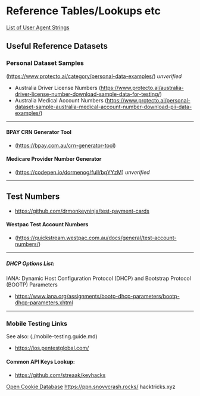 # Reference Tables/Lookups etc


[List of User Agent Strings](https://useragentstring.com/pages/useragentstring.php)


## Useful Reference Datasets


### Personal Dataset Samples
(https://www.protecto.ai/category/personal-data-examples/) _unverified_

- Australia Driver License Numbers (https://www.protecto.ai/australia-driver-license-number-download-sample-data-for-testing/)
- Australia Medical Account Numbers (https://www.protecto.ai/personal-dataset-sample-australia-medical-account-number-download-pii-data-examples/)

-----

#### BPAY CRN Generator Tool
- (https://bpay.com.au/crn-generator-tool)


#### Medicare Provider Number Generator
- (https://codepen.io/dormenog/full/bqYYzM) _unverified_

-----------

## Test Numbers

- https://github.com/drmonkeyninja/test-payment-cards


#### Westpac Test Account Numbers
- (https://quickstream.westpac.com.au/docs/general/test-account-numbers/)

-----

##### DHCP Options List:
IANA: Dynamic Host Configuration Protocol (DHCP) and Bootstrap Protocol (BOOTP) Parameters
- https://www.iana.org/assignments/bootp-dhcp-parameters/bootp-dhcp-parameters.xhtml

------

### Mobile Testing Links
See also: (./mobile-testing.guide.md)

- https://ios.pentestglobal.com/

#### Common API Keys Lookup:
- https://github.com/streaak/keyhacks


[Open Cookie Database](https://github.com/jkwakman/Open-Cookie-Database/blob/master/open-cookie-database.csv)
https://ppn.snovvcrash.rocks/
hacktricks.xyz

